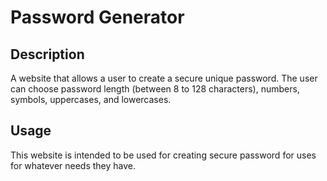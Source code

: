# Password Generator

## Description
A website that allows a user to create a secure unique password. The user can choose password length (between 8 to 128 characters), numbers, symbols, uppercases, and lowercases.

## Usage
This website is intended to be used for creating secure password for uses for whatever needs they have.
